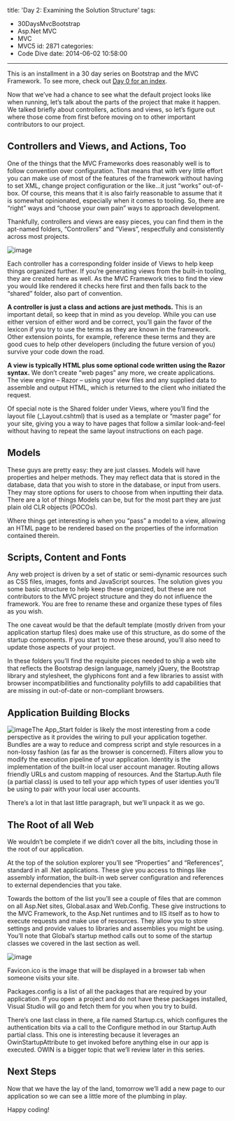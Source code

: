 title: 'Day 2: Examining the Solution Structure'
tags:
  - 30DaysMvcBootstrap
  - Asp.Net MVC
  - MVC
  - MVC5
id: 2871
categories:
  - Code Dive
date: 2014-06-02 10:58:00
---

This is an installment in a 30 day series on Bootstrap and the MVC Framework. To see more, check out [Day 0 for an index](http://jameschambers.com/2014/06/day-0-boothstrapping-mvc-for-the-next-30-days/).

Now that we’ve had a chance to see what the default project looks like when running, let’s talk about the parts of the project that make it happen. We talked briefly about controllers, actions and views, so let’s figure out where those come from first before moving on to other important contributors to our project.

## Controllers and Views, and Actions, Too

One of the things that the MVC Frameworks does reasonably well is to follow convention over configuration. That means that with very little effort you can make use of most of the features of the framework without having to set XML, change project configuration or the like…it just “works” out-of-box. Of course, this means that it is also fairly reasonable to assume that it is somewhat opinionated, especially when it comes to tooling. So, there are “right” ways and “choose your own pain” ways to approach development.

Thankfully, controllers and views are easy pieces, you can find them in the apt-named folders, “Controllers” and “Views”, respectfully and consistently across most projects. 

![image](https://jcblogimages.blob.core.windows.net/img/2014/06/image2.png "image")

Each controller has a corresponding folder inside of Views to help keep things organized further. If you’re generating views from the built-in tooling, they are created here as well. As the MVC Framework tries to find the view you would like rendered it checks here first and then falls back to the “shared” folder, also part of convention.

**A controller is just a class and actions are just methods.** This is an important detail, so keep that in mind as you develop. While you can use either version of either word and be correct, you’ll gain the favor of the lexicon if you try to use the terms as they are known in the framework. Other extension points, for example, reference these terms and they are good cues to help other developers (including the future version of you) survive your code down the road.

**A view is typically HTML plus some optional code written using the Razor syntax.** We don’t create “web pages” any more, we create applications. The view engine – Razor – using your view files and any supplied data to assemble and output HTML, which is returned to the client who initiated the request.

Of special note is the Shared folder under Views, where you’ll find the layout file (_Layout.cshtml) that is used as a template or “master page” for your site, giving you a way to have pages that follow a similar look-and-feel without having to repeat the same layout instructions on each page.

## Models

These guys are pretty easy: they are just classes. Models will have properties and helper methods. They may reflect data that is stored in the database, data that you wish to store in the database, or input from users. They may store options for users to choose from when inputting their data. There are a lot of things Models can be, but for the most part they are just plain old CLR objects (POCOs). 

Where things get interesting is when you “pass” a model to a view, allowing an HTML page to be rendered based on the properties of the information contained therein. 

## Scripts, Content and Fonts

Any web project is driven by a set of static or semi-dynamic resources such as CSS files, images, fonts and JavaScript sources. The solution gives you some basic structure to help keep these organized, but these are not contributors to the MVC project structure and they do not influence the framework. You are free to rename these and organize these types of files as you wish.

The one caveat would be that the default template (mostly driven from your application startup files) does make use of this structure, as do some of the startup components. If you start to move these around, you’ll also need to update those aspects of your project.

In these folders you’ll find the requisite pieces needed to ship a web site that reflects the Bootstrap design language, namely jQuery, the Bootstrap library and stylesheet, the glyphicons font and a few libraries to assist with browser incompatibilities and functionality polyfills to add capabilities that are missing in out-of-date or non-compliant browsers.

## Application Building Blocks

![image](https://jcblogimages.blob.core.windows.net/img/2014/06/image3.png "image")The App_Start folder is likely the most interesting from a code perspective as it provides the wiring to pull your application together. Bundles are a way to reduce and compress script and style resources in a non-lossy fashion (as far as the browser is concerned). Filters allow you to modify the execution pipeline of your application. Identity is the implementation of the built-in local user account manager. Routing allows friendly URLs and custom mapping of resources. And the Startup.Auth file (a partial class) is used to tell your app which types of user identies you’ll be using to pair with your local user accounts.

There’s a lot in that last little paragraph, but we’ll unpack it as we go.

## The Root of all Web

We wouldn’t be complete if we didn’t cover all the bits, including those in the root of our application.

At the top of the solution explorer you’ll see “Properties” and “References”, standard in all .Net applications. These give you access to things like assembly information, the built-in web server configuration and references to external dependencies that you take.

Towards the bottom of the list you’ll see a couple of files that are common on all Asp.Net sites, Global.asax and Web.Config. These give instructions to the MVC Framework, to the Asp.Net runtimes and to IIS itself as to how to execute requests and make use of resources. They allow you to store settings and provide values to libraries and assemblies you might be using. You’ll note that Global’s startup method calls out to some of the startup classes we covered in the last section as well.

![image](https://jcblogimages.blob.core.windows.net/img/2014/06/image4.png "image")

Favicon.ico is the image that will be displayed in a browser tab when someone visits your site.

Packages.config is a list of all the packages that are required by your application. If you open&nbsp; a project and do not have these packages installed, Visual Studio will go and fetch them for you when you try to build.

There’s one last class in there, a file named Startup.cs, which configures the authentication bits via a call to the Configure method in our Startup.Auth partial class. This one is interesting because it leverages an OwinStartupAttribute to get invoked before anything else in our app is executed. OWIN is a bigger topic that we’ll review later in this series.

## Next Steps

Now that we have the lay of the land, tomorrow we’ll add a new page to our application so we can see a little more of the plumbing in play.

Happy coding!